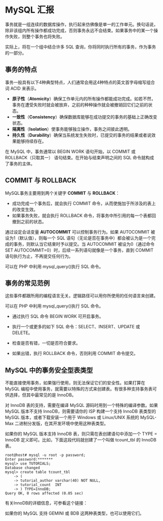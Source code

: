 # MySQL 汇报

事务就是一组连续的数据库操作，执行起来仿佛像是单一的工作单元。换句话说，除非该组内所有操作都成功完成，否则事务永远不会结束。如果事务中的某一个操作失败，则整个事务也将失败。    

实际上，将在一个组中结合许多 SQL 查询，你将同时执行所有的事务，作为事务的一部分。    

## 事务的特点  

事务一般具有以下4种典型特点，人们通常会用这4种特点的英文首字母缩写组合词 ACID 来表示。  

- **原子性**（**Atomicity**）确保工作单元内的所有操作都能成功完成。如若不然，事务在遭受失败时就会被放弃，之前的种种操作就会被撤销回它们之前的状态。  
- **一致性**（**Consistency**）确保数据库能够在成功提交的事务的基础上正确改变状态。  
- **隔离性**（**Isolation**）使事务能够独立操作，事务之间彼此透明。  
- **持久性**（**Durability**）确保当系统发生失败时，已提交的事务的结果或者说效果能够持续存在。    

在 MySQL 中，事务通常以 BEGIN WORK 语句开始，以 COMMIT 或 ROLLBACK（只取其一） 语句结束。在开始与结束声明之间的 SQL 命令就构成了事务的主体。   


## COMMIT 与 ROLLBACK 

MySQL事务主要用到两个关键字 **COMMIT** 与 **ROLLBACK**：    

- 成功完成一个事务后，就会执行 COMMIT 命令，从而使施加于所涉及的表上的改变生效。 
- 如果事务失败，就会执行 ROLLBACK 命令，将事务中所引用的每一个表都回撤到之前的状态。



通过设定会话变量 **AUTOCOMMIT** 可以控制事务行为。如果 AUTOCOMMIT 被设为1（默认值），则每一个 SQL 语句（无论是否在事务中）都会被认为是一个完成的事务，则默认当它结束时予以提交。当 AUTOCOMMIT 被设为0（通过命令 SET AUTOCOMMIT=0）时，后续一系列语句就像是一个事务，直到 COMMIT 语句执行为止，不再提交任何行为。


可以在 PHP 中利用 mysql_query()执行 SQL 命令。


## 事务的常见范例  


这些事件都跟所用的编程语言无关。逻辑路径可以用你所使用的任何语言来创建。  

可以在 PHP 中利用 mysql_query()执行 SQL 命令。

- 通过执行 SQL 命令 BEGIN WORK 可开启事务。

- 执行一个或更多的如下 SQL 命令：SELECT、INSERT、UPDATE 或 DELETE。

- 检查是否有错，一切是否符合要求。

- 如果出错，执行 ROLLBACK 命令，否则利用 COMMIT 命令提交。

## MySQL 中的事务安全型表类型  



不能直接使用事务，如果强行使用，则无法保证它们的安全性。如果打算在 MySQL 编程中使用事务，就需要以特殊的方式来创建表。有很多种支持事务表可供选择，但其中最常见的是 InnoDB。

对 InnoDB 表的支持，需要在编译 MySQL 源码时用到一个特殊的编译参数。如果 MySQL 版本不支持 InnoDB，则需要请你的 ISP 构建一个支持 InnoDB 表类型的 MySQL 版本，或者下载安装一个用于 Windows 或 Linux/UNIX 系统的 MySQL-Max 二进制分发版，在其开发环境中使用这种表类型。

如果你的 MySQL 版本支持 InnoDB 表，则只需在表创建语句中添加一个 TYPE = InnoDB 定义即可。比如，下面这段代码就创建了一个叫做 tcount_tbl 的 InnoDB 表。




```
root@host# mysql -u root -p password;
Enter password:*******
mysql> use TUTORIALS;
Database changed
mysql> create table tcount_tbl
    -> (
    -> tutorial_author varchar(40) NOT NULL,
    -> tutorial_count  INT
    -> ) TYPE=InnoDB;
Query OK, 0 rows affected (0.05 sec)
```

有关InnoDB的详细信息，可参看这个链接：   

如果你的 MySQL 支持 GEMINI 或 BDB 这两种表类型，也可以使用它们。